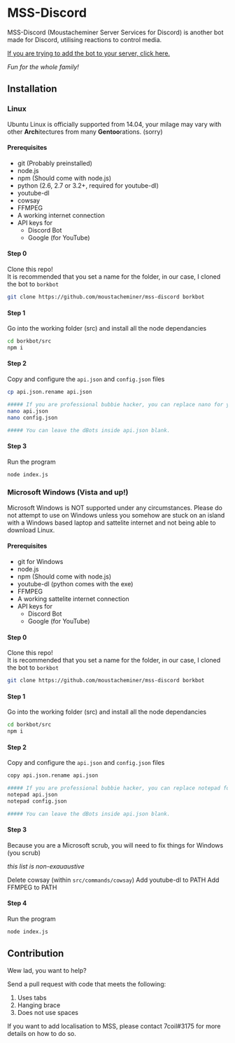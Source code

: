 # MSS-Discord

MSS-Discord (Moustacheminer Server Services for Discord) is another bot made for Discord, utilising reactions to control media.

[If you are trying to add the bot to your server, click here.](https://discordapp.com/oauth2/authorize?&client_id=257547382277931009&scope=bot&permissions=70765632)

*Fun for the whole family!*

## Installation

### Linux

Ubuntu Linux is officially supported from 14.04, your milage may vary with other **Arch**itectures from many **Gentoo**rations. (sorry)

#### Prerequisites

* git (Probably preinstalled)
* node.js
* npm (Should come with node.js)
* python (2.6, 2.7 or 3.2+, required for youtube-dl)
* youtube-dl
* cowsay
* FFMPEG
* A working internet connection
* API keys for
	* Discord Bot
	* Google (for YouTube)

#### Step 0

Clone this repo!  
It is recommended that you set a name for the folder, in our case, I cloned the bot to `borkbot`

```bash
git clone https://github.com/moustacheminer/mss-discord borkbot
```

#### Step 1

Go into the working folder (src) and install all the node dependancies

```bash
cd borkbot/src
npm i
```

#### Step 2

Copy and configure the `api.json` and `config.json` files

```bash
cp api.json.rename api.json

##### If you are professional bubbie hacker, you can replace nano for your text editor of choice
nano api.json
nano config.json

##### You can leave the dBots inside api.json blank.
```

#### Step 3

Run the program

```bash
node index.js
```

### Microsoft Windows (Vista and up!)

Microsoft Windows is NOT supported under any circumstances. Please do not attempt to use on Windows unless you somehow are stuck on an island with a Windows based laptop and sattelite internet and not being able to download Linux.

#### Prerequisites

* git for Windows
* node.js
* npm (Should come with node.js)
* youtube-dl (python comes with the exe)
* FFMPEG
* A working sattelite internet connection
* API keys for
	* Discord Bot
	* Google (for YouTube)

#### Step 0

Clone this repo!  
It is recommended that you set a name for the folder, in our case, I cloned the bot to `borkbot`

```bash
git clone https://github.com/moustacheminer/mss-discord borkbot
```

#### Step 1

Go into the working folder (src) and install all the node dependancies

```bash
cd borkbot/src
npm i
```

#### Step 2

Copy and configure the `api.json` and `config.json` files

```bash
copy api.json.rename api.json

##### If you are professional bubbie hacker, you can replace notepad for your text editor of choice
notepad api.json
notepad config.json

##### You can leave the dBots inside api.json blank.
```

#### Step 3

Because you are a Microsoft scrub, you will need to fix things for Windows (you scrub)

*this list is non-exauaustive*

Delete cowsay (within `src/commands/cowsay`)
Add youtube-dl to PATH
Add FFMPEG to PATH

#### Step 4

Run the program

```bash
node index.js
```

## Contribution
Wew lad, you want to help?

Send a pull request with code that meets the following:

1. Uses tabs
2. Hanging brace
3. Does not use spaces

If you want to add localisation to MSS, please contact 7coil#3175 for more details on how to do so.
